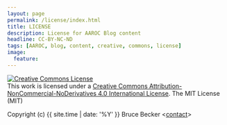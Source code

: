 ```yaml
---
layout: page
permalink: /license/index.html
title: LICENSE
description: License for AAROC Blog content
headline: CC-BY-NC-ND
tags: [AAROC, blog, content, creative, commons, license]
image:
  feature: 
---
```


<a rel="license" href="http://creativecommons.org/licenses/by-nc-nd/4.0/"><img alt="Creative Commons License" style="border-width:0" src="http://i.creativecommons.org/l/by-nc-nd/4.0/88x31.png" /></a><br />This work is licensed under a <a rel="license" href="http://creativecommons.org/licenses/by-nc-nd/4.0/">Creative Commons Attribution-NonCommercial-NoDerivatives 4.0 International License</a>.
The MIT License (MIT)

Copyright (c) {{ site.time | date: '%Y' }} Bruce Becker <[contact](mailto:brucellino@gmail.com)>
